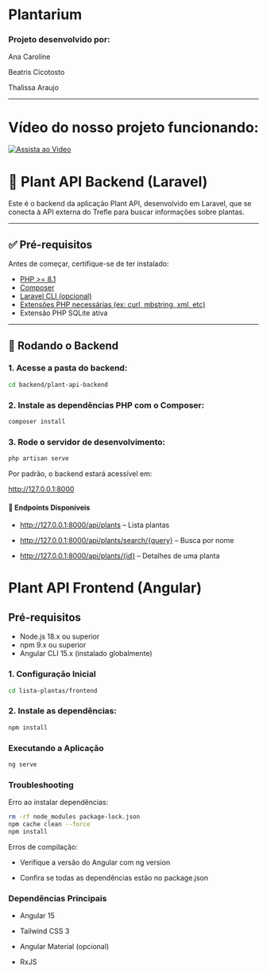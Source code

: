 # Plantarium

### Projeto desenvolvido por:

Ana Caroline

Beatris Cicotosto

Thalissa Araujo

---------------------------------------------------------------------------

# Vídeo do nosso projeto funcionando:

[![Assista ao Video](./lista-plantas/video/thumbnail.png)](./lista-plantas/video/video_apresentação.mp4)


# 🌿 Plant API Backend (Laravel)

Este é o backend da aplicação Plant API, desenvolvido em Laravel, que se conecta à API externa do Trefle para buscar informações sobre plantas.

---

## ✅ Pré-requisitos

Antes de começar, certifique-se de ter instalado:

- [PHP >= 8.1](https://www.php.net/)
- [Composer](https://getcomposer.org/)
- [Laravel CLI (opcional)](https://laravel.com/docs/10.x/installation)
- [Extensões PHP necessárias (ex: curl, mbstring, xml, etc)](https://laravel.com/docs/10.x/deployment#server-requirements)
- Extensão PHP SQLite ativa

---

## 🚀 Rodando o Backend

### 1. Acesse a pasta do backend:

```bash
cd backend/plant-api-backend
``````````````

### 2. Instale as dependências PHP com o Composer:

```bash
composer install
`````````````

### 3. Rode o servidor de desenvolvimento:
```bash
php artisan serve
``````````````

Por padrão, o backend estará acessível em:

http://127.0.0.1:8000

#### 🔗 Endpoints Disponíveis

- http://127.0.0.1:8000/api/plants – Lista plantas

- http://127.0.0.1:8000/api/plants/search/{query} – Busca por nome

- http://127.0.0.1:8000/api/plants/{id} – Detalhes de uma planta


# Plant API Frontend (Angular)

## Pré-requisitos

- Node.js 18.x ou superior
- npm 9.x ou superior
- Angular CLI 15.x (instalado globalmente)

### 1. Configuração Inicial

```bash
cd lista-plantas/frontend
`````````````````
### 2. Instale as dependências:

```bash
npm install
`````````````

### Executando a Aplicação

```bash
ng serve
`````````````````

### Troubleshooting

Erro ao instalar dependências:

```bash
rm -rf node_modules package-lock.json
npm cache clean --force
npm install
`````````````````

Erros de compilação:

- Verifique a versão do Angular com ng version

- Confira se todas as dependências estão no package.json

### Dependências Principais

- Angular 15

- Tailwind CSS 3

- Angular Material (opcional)

- RxJS
